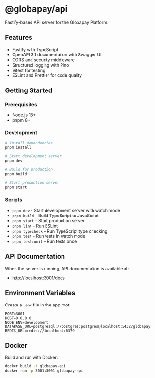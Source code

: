 # @globapay/api

Fastify-based API server for the Globapay Platform.

## Features

- Fastify with TypeScript
- OpenAPI 3.1 documentation with Swagger UI
- CORS and security middleware
- Structured logging with Pino
- Vitest for testing
- ESLint and Prettier for code quality

## Getting Started

### Prerequisites

- Node.js 18+
- pnpm 8+

### Development

```bash
# Install dependencies
pnpm install

# Start development server
pnpm dev

# Build for production
pnpm build

# Start production server
pnpm start
```

### Scripts

- `pnpm dev` - Start development server with watch mode
- `pnpm build` - Build TypeScript to JavaScript
- `pnpm start` - Start production server
- `pnpm lint` - Run ESLint
- `pnpm typecheck` - Run TypeScript type checking
- `pnpm test` - Run tests in watch mode
- `pnpm test:unit` - Run tests once

## API Documentation

When the server is running, API documentation is available at:
- http://localhost:3001/docs

## Environment Variables

Create a `.env` file in the app root:

```env
PORT=3001
HOST=0.0.0.0
NODE_ENV=development
DATABASE_URL=postgresql://postgres:postgres@localhost:5432/globapay
REDIS_URL=redis://localhost:6379
```

## Docker

Build and run with Docker:

```bash
docker build -t globapay-api .
docker run -p 3001:3001 globapay-api
```